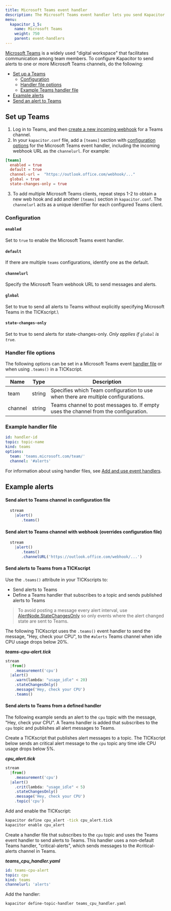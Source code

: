 ```yaml
---
title: Microsoft Teams event handler
description: The Microsoft Teams event handler lets you send Kapacitor alerts to a Microsoft Teams channel. This page includes configuration options and usage examples.
menu:
  kapacitor_1_5:
    name: Microsoft Teams
    weight: 750
    parent: event-handlers
---
```


[Microsoft Teams](https://www.microsoft.com/en-us/microsoft-365/microsoft-teams/group-chat-software) is a widely used "digital workspace" that facilitates communication among team members. To configure Kapacitor to send alerts to one or more Microsoft Teams channels, do the following:

- [Set up a Teams](#set-up-teams)
  - [Configuration](#configuration)
  - [Handler file options](#handler-file-options)
  - [Example Teams handler file](#example-teams-handler-file)
- [Example alerts](#example-alerts)
- [Send an alert to Teams](#send-an-alert-to-teams)

## Set up Teams

1. Log in to Teams, and then [create a new incoming webhook](https://docs.microsoft.com/en-us/microsoftteams/platform/concepts/connectors#setting-up-a-custom-incoming-webhook) for a Teams channel.
2. In your `kapacitor.conf` file, add a `[teams]` section with [configuration options](#Teams-configuration-options) for the Microsoft Teams event
handler, including the incoming webhook URL as the `channelurl`. For example:

  ```toml
  [teams]
    enabled = true
    default = true
    channel-url =  "https://outlook.office.com/webhook/..."
    global = true
    state-changes-only = true
  ```

3. To add multiple Microsoft Teams clients, repeat steps 1-2 to obtain a new web hook and add another `[teams]` section in `kapacitor.conf`.
The `channelurl` acts as a unique identifier for each configured Teams client.

### Configuration

#### `enabled`

Set to `true` to enable the Microsoft Teams event handler.

#### `default`

If there are multiple `teams` configurations, identify one as the default.

#### `channelurl`

Specify the Microsoft Team webhook URL to send messages and alerts.

#### `global`

Set to true to send all alerts to Teams without explicitly specifying Microsoft Teams in the TICKscript.\

#### `state-changes-only`

Set to true to send alerts for state-changes-only.
_Only applies if `global` is `true`._

### Handler file options

The following options can be set in a Microsoft Teams event [handler file](/kapacitor/v1.5/event_handlers/#handler-file) or when using
`.teams()` in a TICKscript.

| Name       | Type   | Description                                                                               |
| ----       | ----   | -----------                                                                               |
| team       | string | Specifies which Team configuration to use when there are multiple configurations.         |
| channel    | string | Teams channel to post messages to. If empty uses the channel from the configuration.      |

### Example handler file

```yaml
id: handler-id
topic: topic-name
kind: teams
options:
  team: 'teams.microsoft.com/team/'
  channel: '#alerts'
```

For information about using handler files, see [Add and use event handlers](/kapacitor/v1.5/event_handlers/#create-a-topic-handler-with-a-handler-file).

## Example alerts

#### Send alert to Teams channel in configuration file

```js
  stream
    |alert()
       .teams()
```

#### Send alert to Teams channel with webhook (overrides configuration file)

```js
  stream
    |alert()
       .teams()
       .channelURL('https://outlook.office.com/webhook/...')
```

#### Send alerts to Teams from a TICKscript

Use the `.teams()` attribute in your TICKscripts to:

- Send alerts to Teams
- Define a Teams handler that subscribes to a topic and sends published alerts to Teams

> To avoid posting a message every alert interval, use
> [AlertNode.StateChangesOnly](/kapacitor/v1.5/nodes/alert_node/#statechangesonly)
> so only events where the alert changed state are sent to Teams.

The following TICKscript uses the `.teams()` event handler to send the message,
"Hey, check your CPU", to the `#alerts` Teams channel when idle CPU usage drops below 20%.

_**teams-cpu-alert.tick**_  
```js
stream
  |from()
    .measurement('cpu')
  |alert()
    .warn(lambda: "usage_idle" < 20)
    .stateChangesOnly()
    .message('Hey, check your CPU')
    .teams()
```

#### Send alerts to Teams from a defined handler

The following example sends an alert to the `cpu` topic with the message,
"Hey, check your CPU".
A Teams handler is added that subscribes to the `cpu` topic and publishes all
alert messages to Teams.

Create a TICKscript that publishes alert messages to a topic.
The TICKscript below sends an critical alert message to the `cpu` topic any time
idle CPU usage drops below 5%.

_**cpu\_alert.tick**_
```js
stream
  |from()
    .measurement('cpu')
  |alert()
    .crit(lambda: "usage_idle" < 5)
    .stateChangesOnly()
    .message('Hey, check your CPU')
    .topic('cpu')
```

Add and enable the TICKscript:

```bash
kapacitor define cpu_alert -tick cpu_alert.tick
kapacitor enable cpu_alert
```

Create a handler file that subscribes to the `cpu` topic and uses the Teams
event handler to send alerts to Teams. This handler uses a non-default Teams
handler, "critical-alerts", which sends messages to the #critical-alerts channel
in Teams.

_**teams\_cpu\_handler.yaml**_
```yaml
id: teams-cpu-alert
topic: cpu
kind: teams
channelurl: 'alerts'

```

Add the handler:

```bash
kapacitor define-topic-handler teams_cpu_handler.yaml
```

